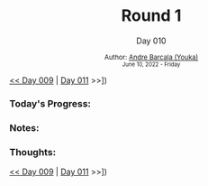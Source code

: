 <div align="center">
	<h1>Round 1</h1>
	<p>Day 010</p>
	<sub>
		Author: <a href="https://github.com/yrnmsk" target="_blank">Andre Barcala (Youka)</a><br /> 
		<small> June 10, 2022 - Friday </small>
	</sub>
</div>

[<< Day 009](day009.md) | [Day 011](day011.md) >>])

### Today's Progress:

### Notes:

### Thoughts:

[<< Day 009](day009.md) | [Day 011](day011.md) >>])
